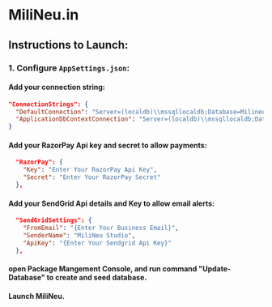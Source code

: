 # MiliNeu.in

## Instructions to Launch:

### 1. Configure `AppSettings.json`:

#### Add your connection string:
```json
"ConnectionStrings": {
  "DefaultConnection": "Server=(localdb)\\mssqllocaldb;Database=Milineu;Trusted_Connection=True;MultipleActiveResultSets=true",
  "ApplicationDbContextConnection": "Server=(localdb)\\mssqllocaldb;Database=Milineu;Trusted_Connection=True;MultipleActiveResultSets=true"
}
```
#### Add your RazorPay Api key and secret to allow payments:
```json
  "RazorPay": {
    "Key": "Enter Your RazorPay Api Key",
    "Secret": "Enter Your RazorPay Secret"
  },
```
#### Add your SendGrid Api details and Key to allow email alerts:
```json
  "SendGridSettings": {
    "FromEmail": "{Enter Your Business Email}",
    "SenderName": "MiliNeu Studio",
    "ApiKey": "{Enter Your Sendgrid Api Key}"
  },
```
#### open Package Mangement Console, and run command "Update-Database" to create and seed database.

#### Launch MiliNeu.
